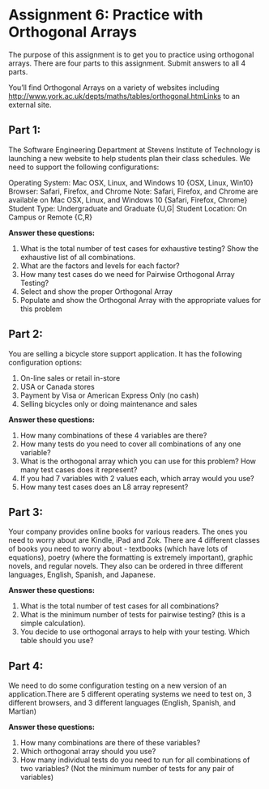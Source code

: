 # **Assignment 6: Practice with Orthogonal Arrays**
The purpose of this assignment is to get you to practice using orthogonal arrays.   There are four parts to this assignment.  Submit answers to all 4 parts.

You’ll find Orthogonal Arrays on a variety of websites including http://www.york.ac.uk/depts/maths/tables/orthogonal.htmLinks to an external site.

## **Part 1:**
The Software Engineering Department at Stevens Institute of Technology is launching a new website to help students plan their class schedules.   We need to support the following configurations:

Operating System: Mac OSX, Linux, and Windows 10
{OSX, Linux, Win10}
Browser: Safari, Firefox, and Chrome
Note: Safari, Firefox, and Chrome are available on Mac OSX, Linux, and Windows 10
{Safari, Firefox, Chrome}
Student Type: Undergraduate and Graduate
{U,G|
Student Location: On Campus or Remote
{C,R}

**Answer these questions:**

1. What is the total number of test cases for exhaustive testing?  Show the exhaustive list of all combinations.
2. What are the factors and levels for each factor?
3. How many test cases do we need for Pairwise Orthogonal Array Testing?
4. Select and show the proper Orthogonal Array
5. Populate and show the Orthogonal Array with the appropriate values for this problem

## **Part 2:**
You are selling a bicycle store support application. It has the following configuration options: 
1) On-line sales or retail in-store
2) USA or Canada stores
3) Payment by Visa or American Express Only (no cash)
4) Selling bicycles only or doing maintenance and sales

**Answer these questions:**

1. How many combinations of these 4 variables are there?
2. How many tests do you need to cover all combinations of any one variable?
3. What is the orthogonal array which you can use for this problem?  How many test cases does it represent?
4. If you had 7 variables with 2 values each, which array would you use?
5. How many test cases does an L8 array represent?
 
## **Part 3:**
Your company provides online books for various readers. The ones you need to worry about are Kindle, iPad and Zok. There are 4 different classes of books you need to worry about - textbooks (which have lots of equations), poetry (where the formatting is extremely important), graphic novels, and regular novels. They also can be ordered in three different languages, English, Spanish, and Japanese. 

**Answer these questions:**

1. What is the total number of test cases for all combinations?
2. What  is the minimum number of tests for pairwise testing? (this is a simple calculation). 
3. You decide to use orthogonal arrays to help with your testing. Which table should you use?

## **Part 4:**
We need to do some configuration testing on a new version of an application.There are 5 different operating systems we need to test on, 3 different browsers, and 3 different languages (English, Spanish, and Martian)

**Answer these questions:**

1. How many combinations are there of these variables? 
2. Which orthogonal array should you use?
3. How many individual tests do you need to run for all combinations of two variables? (Not the minimum number of tests for any pair of variables)
